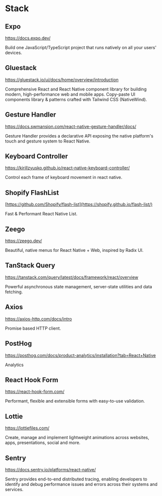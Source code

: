 # Stack

## **Expo**

https://docs.expo.dev/

Build one JavaScript/TypeScript project that runs natively on all your users' devices.

## **Gluestack**

https://gluestack.io/ui/docs/home/overview/introduction

Comprehensive React and React Native component library for building modern, high-performance web and mobile apps. Copy-paste UI components library & patterns crafted with Tailwind CSS (NativeWind).

## **Gesture Handler**

https://docs.swmansion.com/react-native-gesture-handler/docs/

Gesture Handler provides a declarative API exposing the native platform's touch and gesture system to React Native.

## Keyboard Controller

https://kirillzyusko.github.io/react-native-keyboard-controller/

Control each frame of keyboard movement in react native.

## **Shopify FlashList**

[https://github.com/Shopify/flash-list](https://shopify.github.io/flash-list/)

Fast & Performant React Native List.

## Zeego

https://zeego.dev/

Beautiful, native menus for React Native + Web, inspired by Radix UI.

## TanStack Query

https://tanstack.com/query/latest/docs/framework/react/overview

Powerful asynchronous state management, server-state utilities and data fetching.

## Axios

https://axios-http.com/docs/intro

Promise based HTTP client.

## PostHog

https://posthog.com/docs/product-analytics/installation?tab=React+Native

Analytics

## React Hook Form

https://react-hook-form.com/

Performant, flexible and extensible forms with easy-to-use validation.

## Lottie

https://lottiefiles.com/

Create, manage and implement lightweight animations across websites, apps, presentations, social and more.

## Sentry

https://docs.sentry.io/platforms/react-native/

Sentry provides end-to-end distributed tracing, enabling developers to identify and debug performance issues and errors across their systems and services.
